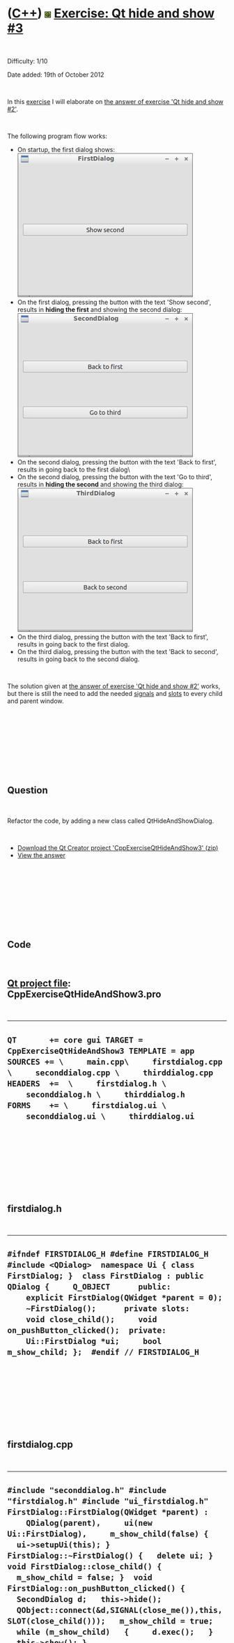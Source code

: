 
 

 

 

 

 

([C++](Cpp.md)) ![Qt](PicQt.png) [Exercise: Qt hide and show \#3](CppExerciseQtHideAndShow3.md)
=================================================================================================

 

Difficulty: 1/10

Date added: 19th of October 2012

 

In this [exercise](CppExercise.md) I will elaborate on [the answer of
exercise 'Qt hide and show \#2'](CppExerciseQtHideAndShow2Answer.md).

 

The following program flow works:

-   On startup, the first dialog shows:\
    ![First screen](CppExerciseQtHideAndShow2_1.png)
-   On the first dialog, pressing the button with the text 'Show
    second', results in **hiding the first** and showing the second
    dialog:\
    ![Second screen](CppExerciseQtHideAndShow2_2.png)
-   On the second dialog, pressing the button with the text 'Back to
    first', results in going back to the first dialog\
-   On the second dialog, pressing the button with the text 'Go to
    third', results in **hiding the second** and showing the third
    dialog:\
    ![Third screen](CppExerciseQtHideAndShow2_3.png)
-   On the third dialog, pressing the button with the text 'Back to
    first', results in going back to the first dialog.
-   On the third dialog, pressing the button with the text 'Back to
    second', results in going back to the second dialog.

 

The solution given at [the answer of exercise 'Qt hide and show
\#2'](CppExerciseQtHideAndShow2Answer.md) works, but there is still the
need to add the needed [signals](CppQtSignal.md) and
[slots](CppSlot.md) to every child and parent window.

 

 

 

 

 

Question
--------

 

Refactor the code, by adding a new class called QtHideAndShowDialog.

 

-   [Download the Qt Creator project
    'CppExerciseQtHideAndShow3' (zip)](CppExerciseQtHideAndShow3.zip)
-   [View the answer](CppExerciseQtHideAndShow3Answer.md)

 

 

 

 

 

Code
----

 

[Qt project file](CppQtProjectFile.md): CppExerciseQtHideAndShow3.pro
----------------------------------------------------------------------

 

  ------------------------------------------------------------------------------------------------------------------------------------------------------------------------------------------------------------------------------------------------------------------------------------------------------------------------------
  ` QT       += core gui TARGET = CppExerciseQtHideAndShow3 TEMPLATE = app SOURCES += \     main.cpp\     firstdialog.cpp \     seconddialog.cpp \     thirddialog.cpp HEADERS  +=  \     firstdialog.h \     seconddialog.h \     thirddialog.h FORMS    += \     firstdialog.ui \     seconddialog.ui \     thirddialog.ui `
  ------------------------------------------------------------------------------------------------------------------------------------------------------------------------------------------------------------------------------------------------------------------------------------------------------------------------------

 

 

 

 

 

firstdialog.h
-------------

 

  -----------------------------------------------------------------------------------------------------------------------------------------------------------------------------------------------------------------------------------------------------------------------------------------------------------------------------------------------------------------------------------------------------------------
  ` #ifndef FIRSTDIALOG_H #define FIRSTDIALOG_H  #include <QDialog>  namespace Ui { class FirstDialog; }  class FirstDialog : public QDialog {     Q_OBJECT      public:     explicit FirstDialog(QWidget *parent = 0);     ~FirstDialog();      private slots:     void close_child();     void on_pushButton_clicked();  private:     Ui::FirstDialog *ui;     bool m_show_child; };  #endif // FIRSTDIALOG_H `
  -----------------------------------------------------------------------------------------------------------------------------------------------------------------------------------------------------------------------------------------------------------------------------------------------------------------------------------------------------------------------------------------------------------------

 

 

 

 

 

firstdialog.cpp
---------------

 

  ----------------------------------------------------------------------------------------------------------------------------------------------------------------------------------------------------------------------------------------------------------------------------------------------------------------------------------------------------------------------------------------------------------------------------------------------------------------------------------------------------------------------------------------------------------------------------------------
  ` #include "seconddialog.h" #include "firstdialog.h" #include "ui_firstdialog.h"  FirstDialog::FirstDialog(QWidget *parent) :     QDialog(parent),     ui(new Ui::FirstDialog),     m_show_child(false) {   ui->setupUi(this); }  FirstDialog::~FirstDialog() {   delete ui; }  void FirstDialog::close_child() {   m_show_child = false; }  void FirstDialog::on_pushButton_clicked() {   SecondDialog d;   this->hide();   QObject::connect(&d,SIGNAL(close_me()),this,SLOT(close_child()));   m_show_child = true;   while (m_show_child)   {     d.exec();   }   this->show(); } `
  ----------------------------------------------------------------------------------------------------------------------------------------------------------------------------------------------------------------------------------------------------------------------------------------------------------------------------------------------------------------------------------------------------------------------------------------------------------------------------------------------------------------------------------------------------------------------------------------

 

 

 

 

 

main.cpp
--------

 

  -------------------------------------------------------------------------------------------------------------------------------------------------------------------------
  ` #include <QtGui/QApplication> #include "firstdialog.h"  int main(int argc, char *argv[]) {   QApplication a(argc, argv);   FirstDialog w;   w.show();   a.exec(); } `
  -------------------------------------------------------------------------------------------------------------------------------------------------------------------------

 

 

 

 

 

seconddialog.h
--------------

 

  -------------------------------------------------------------------------------------------------------------------------------------------------------------------------------------------------------------------------------------------------------------------------------------------------------------------------------------------------------------------------------------------------------------------------------------------------------------------------------------------------------------------------------------------------------------
  ` #ifndef SECONDDIALOG_H #define SECONDDIALOG_H  #include <QDialog>  namespace Ui { class SecondDialog; }  class SecondDialog : public QDialog {     Q_OBJECT      public:     explicit SecondDialog(QWidget *parent = 0);     ~SecondDialog();      private slots:     void close_child();      void on_button_goto_third_clicked();      void on_button_back_to_first_clicked();  protected:     void closeEvent(QCloseEvent *);  signals:     void close_me();  private:     Ui::SecondDialog *ui;     bool m_show_child; };  #endif // SECONDDIALOG_H `
  -------------------------------------------------------------------------------------------------------------------------------------------------------------------------------------------------------------------------------------------------------------------------------------------------------------------------------------------------------------------------------------------------------------------------------------------------------------------------------------------------------------------------------------------------------------

 

 

 

 

 

seconddialog.cpp
----------------

 

  ----------------------------------------------------------------------------------------------------------------------------------------------------------------------------------------------------------------------------------------------------------------------------------------------------------------------------------------------------------------------------------------------------------------------------------------------------------------------------------------------------------------------------------------------------------------------------------------------------------------------------------------------------------------------------------------------------------------------------------------------------------------------------------------------------------------------------------------------------
  ` #include <cassert> #include "seconddialog.h" #include "ui_seconddialog.h" #include "thirddialog.h"  SecondDialog::SecondDialog(QWidget *parent) :     QDialog(parent),     ui(new Ui::SecondDialog),     m_show_child(false) {   ui->setupUi(this); }  SecondDialog::~SecondDialog() {   delete ui; }  void SecondDialog::close_child() {   m_show_child = false; }  void SecondDialog::closeEvent(QCloseEvent *) {   emit close_me(); }  void SecondDialog::on_button_back_to_first_clicked() {   close(); }  void SecondDialog::on_button_goto_third_clicked() {   ThirdDialog d;   this->hide();   QObject::connect(&d,SIGNAL(close_me()),this,SLOT(close_child()));   m_show_child = true;   while (m_show_child)   {     d.exec();   }   if (d.m_back_to_which_dialog == 1)   {     this->close();   }   else   {     this->show();   } } `
  ----------------------------------------------------------------------------------------------------------------------------------------------------------------------------------------------------------------------------------------------------------------------------------------------------------------------------------------------------------------------------------------------------------------------------------------------------------------------------------------------------------------------------------------------------------------------------------------------------------------------------------------------------------------------------------------------------------------------------------------------------------------------------------------------------------------------------------------------------

 

 

 

 

 

thirddialog.h
-------------

 

  -------------------------------------------------------------------------------------------------------------------------------------------------------------------------------------------------------------------------------------------------------------------------------------------------------------------------------------------------------------------------------------------------------------------------------------------------------------------------------------------------------------------------------------
  ` #ifndef THIRDDIALOG_H #define THIRDDIALOG_H  #include <QDialog>  namespace Ui { class ThirdDialog; }  class ThirdDialog : public QDialog {     Q_OBJECT       public:     explicit ThirdDialog(QWidget *parent = 0);     ~ThirdDialog();      int m_back_to_which_dialog;  protected:     void closeEvent(QCloseEvent *);  private slots:     void on_button_back_to_first_clicked();      void on_button_back_to_second_clicked();  signals:   void close_me();  private:     Ui::ThirdDialog *ui; };  #endif // THIRDDIALOG_H `
  -------------------------------------------------------------------------------------------------------------------------------------------------------------------------------------------------------------------------------------------------------------------------------------------------------------------------------------------------------------------------------------------------------------------------------------------------------------------------------------------------------------------------------------

 

 

 

 

 

thirddialog.cpp
---------------

 

  ------------------------------------------------------------------------------------------------------------------------------------------------------------------------------------------------------------------------------------------------------------------------------------------------------------------------------------------------------------------------------------------------------------------------------------------------------------------------------------------------------------------------------------------------------------------------------------------------------------
  ` #include "thirddialog.h" #include "ui_thirddialog.h"  ThirdDialog::ThirdDialog(QWidget *parent) :     QDialog(parent),     m_back_to_which_dialog(2), //When user closes the dialog, go back to the previous/second dialog     ui(new Ui::ThirdDialog) {   ui->setupUi(this); }  ThirdDialog::~ThirdDialog() {   delete ui; }  void ThirdDialog::closeEvent(QCloseEvent *) {   emit close_me(); }  void ThirdDialog::on_button_back_to_first_clicked() {   m_back_to_which_dialog = 1;   close(); }  void ThirdDialog::on_button_back_to_second_clicked() {   m_back_to_which_dialog = 2;   close(); } `
  ------------------------------------------------------------------------------------------------------------------------------------------------------------------------------------------------------------------------------------------------------------------------------------------------------------------------------------------------------------------------------------------------------------------------------------------------------------------------------------------------------------------------------------------------------------------------------------------------------------

 

 

 

 

 

 

This page has been created by the [tool](Tools.md)
[CodeToHtml](ToolCodeToHtml.md)
